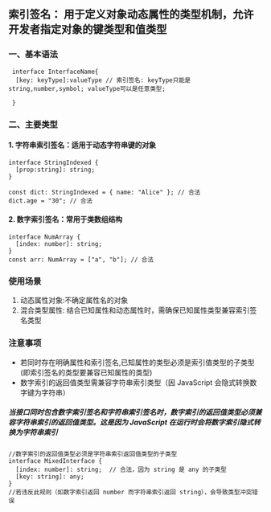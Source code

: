 ## 索引签名： 用于定义对象动态属性的类型机制，允许开发者指定对象的键类型和值类型
### 一、基本语法
```
 interface InterfaceName{
  [key: keyType]:valueType // 索引签名: keyType只能是string,number,symbol; valueType可以是任意类型;

 }
```
### 二、主要类型
#### 1. 字符串索引签名：适用于动态字符串键的对象
```
interface StringIndexed {
  [prop:string]: string;
}

const dict: StringIndexed = { name: "Alice" }; // 合法
dict.age = "30"; // 合法
```
#### 2. 数字索引签名：常用于类数组结构
```
interface NumArray {
  [index: number]: string;
}
const arr: NumArray = ["a", "b"]; // 合法
```
### 使用场景
1. 动态属性对象:不确定属性名的对象
2. ‌混合类型属性: 结合已知属性和动态属性时，需确保已知属性类型兼容索引签名类型

### 注意事项
* 若同时存在明确属性和索引签名,已知属性的类型必须是索引值类型的子类型(即索引签名的类型要兼容已知属性的类型)
* 数字索引的返回值类型需兼容字符串索引类型（因 JavaScript 会隐式转换数字键为字符串）
##### 当接口同时包含数字索引签名和字符串索引签名时，数字索引的返回值类型必须兼容字符串索引的返回值类型。这是因为 JavaScript 在运行时会将数字索引隐式转换为字符串索引
```
//数字索引的返回值类型必须是字符串索引返回值类型的子类型
interface MixedInterface {
  [index: number]: string;  // 合法，因为 string 是 any 的子类型
  [key: string]: any;
}
//若违反此规则（如数字索引返回 number 而字符串索引返回 string），会导致类型冲突错误
```